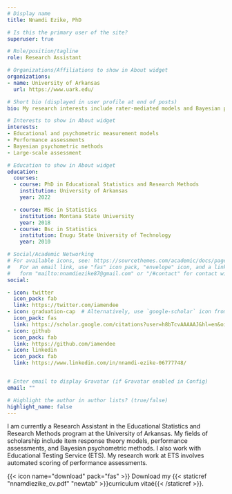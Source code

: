```yaml
---
# Display name
title: Nnamdi Ezike, PhD

# Is this the primary user of the site?
superuser: true

# Role/position/tagline
role: Research Assistant

# Organizations/Affiliations to show in About widget
organizations:
- name: University of Arkansas
  url: https://www.uark.edu/

# Short bio (displayed in user profile at end of posts)
bio: My research interests include rater-mediated models and Bayesian psychometric methods.

# Interests to show in About widget
interests:
- Educational and psychometric measurement models
- Performance assessments
- Bayesian psychometric methods
- Large-scale assessment

# Education to show in About widget
education:
  courses:
  - course: PhD in Educational Statistics and Research Methods
    institution: University of Arkansas
    year: 2022

  - course: MSc in Statistics
    institution: Montana State University
    year: 2018
  - course: Bsc in Statistics
    institution: Enugu State University of Technology
    year: 2010

# Social/Academic Networking
# For available icons, see: https://sourcethemes.com/academic/docs/page-builder/#icons
#   For an email link, use "fas" icon pack, "envelope" icon, and a link in the
#   form "mailto:nnamdiezike87@gmail.com" or "/#contact" for contact widget.
social:

- icon: twitter
  icon_pack: fab
  link: https://twitter.com/iamendee
- icon: graduation-cap  # Alternatively, use `google-scholar` icon from `ai` icon pack
  icon_pack: fas
  link: https://scholar.google.com/citations?user=h8bTcvAAAAAJ&hl=en&oi=ao
- icon: github
  icon_pack: fab
  link: https://github.com/iamendee
- icon: linkedin
  icon_pack: fab
  link: https://www.linkedin.com/in/nnamdi-ezike-06777748/


# Enter email to display Gravatar (if Gravatar enabled in Config)
email: ""

# Highlight the author in author lists? (true/false)
highlight_name: false
---
```


I am currently a Research Assistant in the Educational Statistics and Research Methods program at the University of Arkansas. My fields of scholarship include item response theory models, performance assessments, and Bayesian psychometric methods. I also work with Educational Testing Service (ETS). My research work at ETS involves automated scoring of performance assessments. 

{{< icon name="download" pack="fas" >}} Download my {{< staticref "nnamdiezike_cv.pdf" "newtab" >}}curriculum vitaé{{< /staticref >}}.
